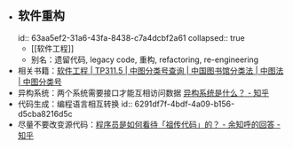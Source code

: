 - ## 软件重构
  id:: 63aa5ef2-31a6-43fa-8438-c7a4dcbf2a61
  collapsed:: true
	- [[软件工程]]
	- 别名：遗留代码, legacy code, 重构, refactoring, re-engineering
- 相关书籍：[软件工程 | TP311.5 | 中图分类号查询 | 中国图书馆分类法 | 中图法 | 中图分类号](https://www.clcindex.com/category/TP311.5/)
- 异构系统：两个系统需要接口才能互相访问数据 [异构系统是什么？ - 知乎](https://www.zhihu.com/question/65186055)
- 代码生成：编程语言相互转换
  id:: 6291df7f-4bdf-4a09-b156-d5cba8216d5c
- 尽量不要改变源代码：[程序员是如何看待「祖传代码」的？ - 余知呼的回答 - 知乎](https://www.zhihu.com/question/66240353/answer/305668249)